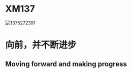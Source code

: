 
# XM137
![1375272391](http://q1.qlogo.cn/g?b=qq&nk=1375272391&s=160)

# 向前，并不断进步
## Moving forward and making progress
